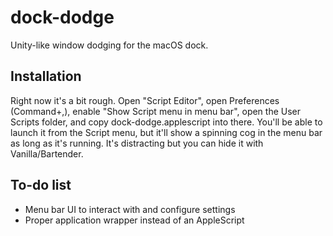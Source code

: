 # dock-dodge

Unity-like window dodging for the macOS dock.

## Installation

Right now it's a bit rough. Open "Script Editor", open Preferences (Command+,), enable "Show Script menu in menu bar", open the User Scripts folder, and copy dock-dodge.applescript into there. You'll be able to launch it from the Script menu, but it'll show a spinning cog in the menu bar as long as it's running. It's distracting but you can hide it with Vanilla/Bartender. 

## To-do list
* Menu bar UI to interact with and configure settings
* Proper application wrapper instead of an AppleScript
